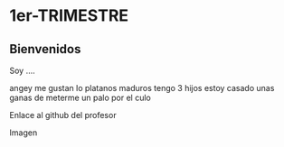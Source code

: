 # 1er-TRIMESTRE


## Bienvenidos

Soy ....

angey
me gustan lo platanos maduros
tengo 3 hijos
estoy casado 
unas ganas de meterme un palo por el culo

Enlace al github del profesor

Imagen
